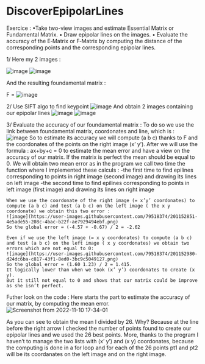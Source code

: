 # DiscoverEpipolarLines

Exercice :
•Take two-view images and estimate Essential Matrix or Fundamental Matrix.
• Draw epipolar lines on the images.
• Evaluate the accuracy of the E‐Matrix or F‐Matrix by computing the distance of the corresponding points and the corresponding epipolar lines.

1/ Here my 2 images :

![image](https://user-images.githubusercontent.com/79518374/201151669-de1df68f-1f51-4db9-82f6-9bd514690451.png)
![image](https://user-images.githubusercontent.com/79518374/201151680-22be977e-6600-4ca3-b659-8851330ea4e9.png)

And the resulting foundamental matrix : 

F = ![image](https://user-images.githubusercontent.com/79518374/201151917-b1c15f14-f8bd-487a-a07e-ef69b99b9a4f.png)

2/
Use SIFT algo to find keypoint
![image](https://user-images.githubusercontent.com/79518374/201152081-31b1f706-ec0e-4563-bb8b-75db11194fbe.png)
And obtain 2 images containing our epipolar lines 
![image](https://user-images.githubusercontent.com/79518374/201152187-dbf65378-269a-4ec6-b91c-703359077d8f.png)
![image](https://user-images.githubusercontent.com/79518374/201152200-219807cb-257b-4951-ac72-b0af6a858b2e.png)

3/ Evaluate the accuracy of our foundamental matrix :
  To do so we use the link between foundamental matrix, coordonates and line, which is :  
  ![image](https://user-images.githubusercontent.com/79518374/201152422-a243588c-0193-464b-b3c1-4c3335b3acb5.png)
  So to estimate its accuracy we will compute (a b c) thanks to F and the coordonates of the points on the right image (x’ y’). 
  After we will use the formula : ax+by+c = 0 to estimate the mean error and have a view on the accuracy of our matrix. 
  If the matrix is perfect the mean should be equal to 0.
  We will obtain two mean error as in the program we call two time the function where I implemented these calculs : 
    -the first time to find epilines corresponding to points in right image (second image) and drawing its lines on left image 
    -the second time to find epilines corresponding to points in left image (first image) and drawing its lines on right image

    When we use the coordonate of the right image (= x’y’ coordonates) to compute (a b c) and test (a b c) on the left image ( the x y coordonate) we obtain this two error :
    ![image](https://user-images.githubusercontent.com/79518374/201152851-4e5ade55-208c-4bac-b22f-ae7929494ebf.png)
    So the global error = (-4.57 + -0.67) / 2 = -2.62
    
    Even if we use the left image (= x y coordonates) to compute (a b c) and test (a b c) on the left image ( x y coordonates) we obtain two errors which are not equal to 0:
    ![image](https://user-images.githubusercontent.com/79518374/201152980-d24dc6ba-c817-43f1-8ed0-3bc9c5049127.png)
    So the global error = (1.60 1.23) / 2 = 1.415. 
    It logically lower than when we took (x’ y’) coordonates to create (x y). 
    But it still not equal to 0 and shows that our matrix could be improve as she isn’t perfect.
    
Futher look on the code :
Here starts the part to estimate the accuracy of our matrix, by computing the mean error.
![Screenshot from 2022-11-10 17-34-01](https://user-images.githubusercontent.com/79518374/201153299-17e3d006-8641-471b-b1fb-9c691a3b65e5.png)

As you can see to obtain the mean I divided by 26. Why?
Because at the line before the right arrow I checked the number of points found to create our epipolar lines and we used the 26 best points.
More, thanks to the program I haven’t to manage the two lists with (x’ y’) and (x y) coordonates, because the computing is done in a for loop and for each of the 26 points pt1 and pt2 will be its coordanates on the left image and on the right image.
